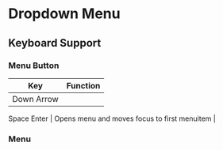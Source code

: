 # Dropdown Menu

## Keyboard Support

### Menu Button

| Key        | Function |
| ---------- | -------------------------------------------- |
| Down Arrow
Space
Enter | Opens menu and moves focus to first
menuitem |

### Menu
